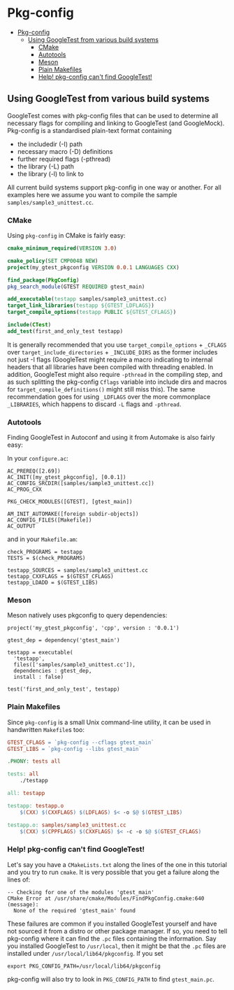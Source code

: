 # Pkg-config

<!--ts-->
   * [Pkg-config](#pkg-config)
      * [Using GoogleTest from various build systems](#using-googletest-from-various-build-systems)
         * [CMake](#cmake)
         * [Autotools](#autotools)
         * [Meson](#meson)
         * [Plain Makefiles](#plain-makefiles)
         * [Help! pkg-config can't find GoogleTest!](#help-pkg-config-cant-find-googletest)


<!--te-->

## Using GoogleTest from various build systems ##

GoogleTest comes with pkg-config files that can be used to determine all
necessary flags for compiling and linking to GoogleTest (and GoogleMock).
Pkg-config is a standardised plain-text format containing

  * the includedir (-I) path
  * necessary macro (-D) definitions
  * further required flags (-pthread)
  * the library (-L) path
  * the library (-l) to link to

All current build systems support pkg-config in one way or another. For
all examples here we assume you want to compile the sample
`samples/sample3_unittest.cc`.


### CMake ###

Using `pkg-config` in CMake is fairly easy:

``` cmake
cmake_minimum_required(VERSION 3.0)

cmake_policy(SET CMP0048 NEW)
project(my_gtest_pkgconfig VERSION 0.0.1 LANGUAGES CXX)

find_package(PkgConfig)
pkg_search_module(GTEST REQUIRED gtest_main)

add_executable(testapp samples/sample3_unittest.cc)
target_link_libraries(testapp ${GTEST_LDFLAGS})
target_compile_options(testapp PUBLIC ${GTEST_CFLAGS})

include(CTest)
add_test(first_and_only_test testapp)
```

It is generally recommended that you use `target_compile_options` + `_CFLAGS`
over `target_include_directories` + `_INCLUDE_DIRS` as the former includes not
just -I flags (GoogleTest might require a macro indicating to internal headers
that all libraries have been compiled with threading enabled. In addition,
GoogleTest might also require `-pthread` in the compiling step, and as such
splitting the pkg-config `Cflags` variable into include dirs and macros for
`target_compile_definitions()` might still miss this). The same recommendation
goes for using `_LDFLAGS` over the more commonplace `_LIBRARIES`, which
happens to discard `-L` flags and `-pthread`.


### Autotools ###

Finding GoogleTest in Autoconf and using it from Automake is also fairly easy:

In your `configure.ac`:

```
AC_PREREQ([2.69])
AC_INIT([my_gtest_pkgconfig], [0.0.1])
AC_CONFIG_SRCDIR([samples/sample3_unittest.cc])
AC_PROG_CXX

PKG_CHECK_MODULES([GTEST], [gtest_main])

AM_INIT_AUTOMAKE([foreign subdir-objects])
AC_CONFIG_FILES([Makefile])
AC_OUTPUT
```

and in your `Makefile.am`:

```
check_PROGRAMS = testapp
TESTS = $(check_PROGRAMS)

testapp_SOURCES = samples/sample3_unittest.cc
testapp_CXXFLAGS = $(GTEST_CFLAGS)
testapp_LDADD = $(GTEST_LIBS)
```


### Meson ###

Meson natively uses pkgconfig to query dependencies:

```
project('my_gtest_pkgconfig', 'cpp', version : '0.0.1')

gtest_dep = dependency('gtest_main')

testapp = executable(
  'testapp',
  files(['samples/sample3_unittest.cc']),
  dependencies : gtest_dep,
  install : false)

test('first_and_only_test', testapp)
```


### Plain Makefiles ###

Since `pkg-config` is a small Unix command-line utility, it can be used
in handwritten `Makefile`s too:

``` Makefile
GTEST_CFLAGS = `pkg-config --cflags gtest_main`
GTEST_LIBS = `pkg-config --libs gtest_main`

.PHONY: tests all

tests: all
	./testapp

all: testapp

testapp: testapp.o
	$(CXX) $(CXXFLAGS) $(LDFLAGS) $< -o $@ $(GTEST_LIBS)

testapp.o: samples/sample3_unittest.cc
	$(CXX) $(CPPFLAGS) $(CXXFLAGS) $< -c -o $@ $(GTEST_CFLAGS)
```


### Help! pkg-config can't find GoogleTest! ###

Let's say you have a `CMakeLists.txt` along the lines of the one in this
tutorial and you try to run `cmake`. It is very possible that you get a
failure along the lines of:

```
-- Checking for one of the modules 'gtest_main'
CMake Error at /usr/share/cmake/Modules/FindPkgConfig.cmake:640 (message):
  None of the required 'gtest_main' found
```

These failures are common if you installed GoogleTest yourself and have not
sourced it from a distro or other package manager. If so, you need to tell
pkg-config where it can find the `.pc` files containing the information.
Say you installed GoogleTest to `/usr/local`, then it might be that the
`.pc` files are installed under `/usr/local/lib64/pkgconfig`. If you set

```
export PKG_CONFIG_PATH=/usr/local/lib64/pkgconfig
```

pkg-config will also try to look in `PKG_CONFIG_PATH` to find `gtest_main.pc`.
